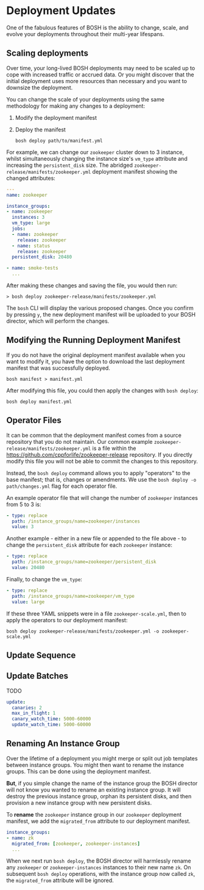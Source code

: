 # Deployment Updates

One of the fabulous features of BOSH is the ability to change, scale, and evolve your deployments throughout their multi-year lifespans.

## Scaling deployments

Over time, your long-lived BOSH deployments may need to be scaled up to cope with increased traffic or accrued data. Or you might discover that the initial deployment uses more resources than necessary and you want to downsize the deployment.

You can change the scale of your deployments using the same methodology for making any changes to a deployment:

1. Modify the deployment manifest
2. Deploy the manifest

    ```
    bosh deploy path/to/manifest.yml
    ```

For example, we can change our `zookeeper` cluster down to 3 instance, whilst simultaneously changing the instance size's `vm_type` attribute and increasing the `persistent_disk` size. The abridged `zookeeper-release/manifests/zookeeper.yml` deployment manifest showing the changed attributes:

```yaml
---
name: zookeeper

instance_groups:
- name: zookeeper
  instances: 3
  vm_type: large
  jobs:
  - name: zookeeper
    release: zookeeper
  - name: status
    release: zookeeper
  persistent_disk: 20480

- name: smoke-tests
  ...
```

After making these changes and saving the file, you would then run:

```
> bosh deploy zookeeper-release/manifests/zookeeper.yml
```

The `bosh` CLI will display the various proposed changes. Once you confirm by pressing `y`, the new deployment manifest will be uploaded to your BOSH director, which will perform the changes.

## Modifying the Running Deployment Manifest

If you do not have the original deployment manifest available when you want to modify it, you have the option to download the last deployment manifest that was successfully deployed.

```
bosh manifest > manifest.yml
```

After modifying this file, you could then apply the changes with `bosh deploy`:

```
bosh deploy manifest.yml
```

## Operator Files

It can be common that the deployment manifest comes from a source repository that you do not maintain. Our common example `zookeeper-release/manifests/zookeeper.yml` is a file within the https://github.com/cppforlife/zookeeper-release repository. If you directly modify this file you will not be able to commit the changes to this repository.

Instead, the `bosh deploy` command allows you to apply "operators" to the base manifest; that is, changes or amendments. We use the `bosh deploy -o path/changes.yml` flag for each operator file.

An example operator file that will change the number of `zookeeper` instances from 5 to 3 is:

```yaml
- type: replace
  path: /instance_groups/name=zookeeper/instances
  value: 3
```

Another example - either in a new file or appended to the file above - to change the `persistent_disk` attribute for each `zookeeper` instance:

```yaml
- type: replace
  path: /instance_groups/name=zookeeper/persistent_disk
  value: 20480
```

Finally, to change the `vm_type`:

```yaml
- type: replace
  path: /instance_groups/name=zookeeper/vm_type
  value: large
```

If these three YAML snippets were in a file `zookeeper-scale.yml`, then to apply the operators to our deployment manifest:

```
bosh deploy zookeeper-release/manifests/zookeeper.yml -o zookeeper-scale.yml
```

## Update Sequence

## Update Batches

TODO
```yaml
update:
  canaries: 2
  max_in_flight: 1
  canary_watch_time: 5000-60000
  update_watch_time: 5000-60000
```

## Renaming An Instance Group

Over the lifetime of a deployment you might merge or split out job templates between instance groups. You might then want to rename the instance groups. This can be done using the deployment manifest.

**But**, if you simple change the name of the instance group the BOSH director will not know you wanted to rename an existing instance group. It will destroy the previous instance group, orphan its persistent disks, and then provision a new instance group with new persistent disks.

To **rename** the `zookeeper` instance group in our `zookeeper` deployment manifest, we add the `migrated_from` attribute to our deployment manifest.

```yaml
instance_groups:
- name: zk
  migrated_from: [zookeeper, zookeeper-instances]
  ...
```

When we next run `bosh deploy`, the BOSH director will harmlessly rename any `zookeeper` or `zookeeper-instances` instances to their new name `zk`. On subsequent `bosh deploy` operations, with the instance group now called `zk`, the `migrated_from` attribute will be ignored.
